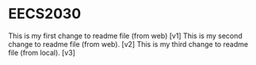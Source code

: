 # EECS2030
This is my first change to readme file (from web)			[v1]
This is my second change to readme file (from web).			[v2]
This is my third change to readme file (from local).		[v3]
